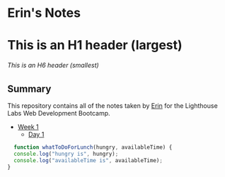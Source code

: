 # Erin's Notes
# This is an H1 header (largest)
###### This is an H6 header (smallest)
## Summary 

This repository contains all of the notes taken by [Erin](https://github.com/erinrinv) for the Lighthouse Labs Web Development Bootcamp.

* [Week 1](/Week_1)
  * [Day 1](/Week_1/Day_1)

```javascript
  function whatToDoForLunch(hungry, availableTime) {
  console.log("hungry is", hungry);
  console.log("availableTime is", availableTime);
}
```